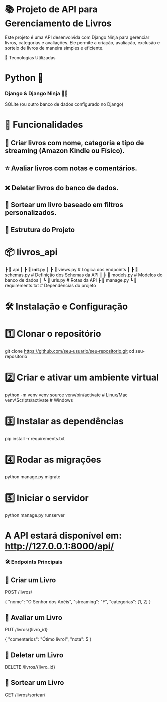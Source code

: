 # 📚 Projeto de API para Gerenciamento de Livros

Este projeto é uma API desenvolvida com Django Ninja para gerenciar livros, categorias e avaliações. Ele permite a criação, avaliação, exclusão e sorteio de livros de maneira simples e eficiente.

🚀 Tecnologias Utilizadas

# Python 🐍

### Django & Django Ninja 🦸‍♂️

SQLite (ou outro banco de dados configurado no Django)

# 📌 Funcionalidades

## 📖 Criar livros com nome, categoria e tipo de streaming (Amazon Kindle ou Físico).

## ⭐ Avaliar livros com notas e comentários.

## ❌ Deletar livros do banco de dados.

## 🎲 Sortear um livro baseado em filtros personalizados.

## 📂 Estrutura do Projeto

# 📦 livros_api
 ┣ 📂 api
 ┃ ┣ 📜 __init__.py
 ┃ ┣ 📜 views.py  # Lógica dos endpoints
 ┃ ┣ 📜 schemas.py  # Definição dos Schemas da API
 ┃ ┣ 📜 models.py  # Modelos do banco de dados
 ┃ ┗ 📜 urls.py  # Rotas da API
 ┣ 📜 manage.py
 ┗ 📜 requirements.txt  # Dependências do projeto

# 🛠 Instalação e Configuração

# 1️⃣ Clonar o repositório

git clone https://github.com/seu-usuario/seu-repositorio.git
cd seu-repositorio

# 2️⃣ Criar e ativar um ambiente virtual

python -m venv venv
source venv/bin/activate  # Linux/Mac
venv\Scripts\activate  # Windows

# 3️⃣ Instalar as dependências

pip install -r requirements.txt

# 4️⃣ Rodar as migrações

python manage.py migrate

# 5️⃣ Iniciar o servidor

python manage.py runserver

# A API estará disponível em: http://127.0.0.1:8000/api/

### 🛠 Endpoints Principais

## 📌 Criar um Livro

POST /livros/

{
  "nome": "O Senhor dos Anéis",
  "streaming": "F",
  "categorias": [1, 2]
}

## 📌 Avaliar um Livro

PUT /livros/{livro_id}

{
  "comentarios": "Ótimo livro!",
  "nota": 5
}

## 📌 Deletar um Livro

DELETE /livros/{livro_id}

## 📌 Sortear um Livro

GET /livros/sortear/
